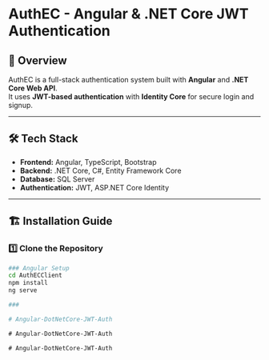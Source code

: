 # AuthEC - Angular & .NET Core JWT Authentication

## 🚀 Overview
AuthEC is a full-stack authentication system built with **Angular** and **.NET Core Web API**.  
It uses **JWT-based authentication** with **Identity Core** for secure login and signup.

---

## 🛠️ Tech Stack
- **Frontend:** Angular, TypeScript, Bootstrap
- **Backend:** .NET Core, C#, Entity Framework Core
- **Database:** SQL Server
- **Authentication:** JWT, ASP.NET Core Identity

---

## 🏗️ Installation Guide

### 1️⃣ **Clone the Repository**
```sh
### Angular Setup
cd AuthECClient
npm install
ng serve

###

#   A n g u l a r - D o t N e t C o r e - J W T - A u t h  
 #   A n g u l a r - D o t N e t C o r e - J W T - A u t h  
 #   A n g u l a r - D o t N e t C o r e - J W T - A u t h  
 